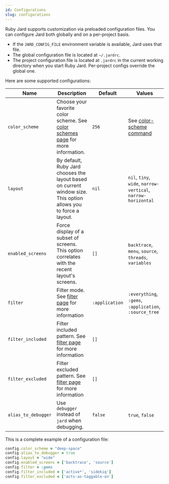 ```yaml
---
id: Configurations
slug: configurations
---
```


Ruby Jard supports customization via preloaded configuration files. You can configure Jard both globally and on a per-project basis.

- If the `JARD_CONFIG_FILE` environment variable is available, Jard uses that file.
- The global configuration file is located at `~/.jardrc`.
- The project configuration file is located at `.jardrc` in the current working directory when you start Ruby Jard. Per-project configs override the global one.

Here are some supported configurations:

| Name                | Description                                                  | Default | Values |
| ------------------- | ------------------------------------------------------------ | ------- | ------ |
| `color_scheme`      | Choose your favorite color scheme. See [color schemes page](/docs/guides/color-schemes) for more information.| `256`   | See [color-scheme command](/docs/commands/color-scheme) |
| `layout`      | By default, Ruby Jard chooses the layout based on current window size. This option allows you to force a layout. | `nil`   | `nil`, `tiny`, `wide`, `narrow-vertical`, `narrow-horizontal` |
| `enabled_screens` | Force display of a subset of screens. This option correlates with the recent layout's screens. | `[]`   | `backtrace`, `menu`, `source`, `threads`, `variables`|
| `filter` | Filter mode. See [filter page](/docs/guides/filter) for more information | `:application`   | `:everything`, `:gems`, `:application`, `:source_tree`|
| `filter_included` | Filter included pattern. See [filter page](/docs/guides/filter) for more information | `[]`   | |
| `filter_excluded` | Filter excluded pattern. See [filter page](/docs/guides/filter) for more information | `[]`   | |
| `alias_to_debugger` | Use `debugger` instead of `jard` when debugging. | `false`   | `true`, `false`|

This is a complete example of a configuration file:

```ruby
config.color_scheme = "deep-space"
config.alias_to_debugger = true
config.layout = "wide"
config.enabled_screens = ['backtrace', 'source']
config.filter = :gems
config.filter_included = ['active*', 'sidekiq']
config.filter_excluded = ['acts-as-taggable-on']
```
